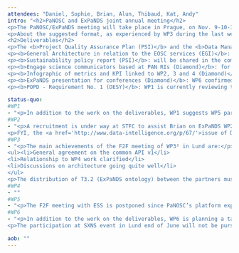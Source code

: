 ```yaml
---
attendees: "Daniel, Sophie, Brian, Alun, Thibaud, Kat, Andy"
intro: "<h2>PaNOSC and ExPaNDS joint annual meeting</h2>
<p>The PaNOSC/ExPaNDS meeting will take place in Prague, on Nov. 9-10-11 noon to noon. Soleil confirmed the fact that they could attend during the French public holiday.</p>
<p>About the suggested format, as experienced by WP3 during the last weeks, a cross-WP meeting between WP3 and WP4 could be a good opportunity to progress on architecture. It will be suggested we add this to the agenda of the second day.</p>
<h2>Deliverables</h2>
<p>The <b>Project Quality Assurance Plan (PSI)</b> and the <b>Data Management Plan (DESY)</b> were both delivered to the EU. Zenodo as a repository for our public deliverables will now be used. ExPaNDS contributors will be encouraged to have an ORCID so they can be uniquely identified in Zenodo. It was also decided that the published deliverables be available on expands.eu. WP6 confirmed it was ongoing work.</p>
<p><b>General Architecture in relation to the EOSC services (EGI)</b>: this deliverable is progressing thanks to a joint effort of Diego and Daniel to shape the document. The architecture itself is currently being discussed mainly between the participants of the 07.02 F2F meeting for WP4. It was agreed now that the results of these discussions should be shared to a wider audience (WP2-3-4) to get their input. </p>
<p><b>Sustainability policy report (PSI)</b>: will be shared in the coming weeks.</p>
<p><b>Engage science communicators based at PAN RIs (Diamond)</b>: for personal data protection reasons and because it is a public deliverable, this cannot be published as a database of contacts.  WP6 is reviewing the alternatives (e.g. using a JiscMail list).</p>
<p><b>Infographic of metrics and KPI linked to WP2, 3 and 4 (Diamond)</b>: WP6 confirmed this deliverable would be submitted for review by Thursday (20.02.2020) at the latest, including the associated video.</p>
<p><b>ExPaNDS presentation for conferences (Diamond)</b>: WP6 confirmed the ’not targeted’ presentation will be submitted for review by the beginning of next week (24-25.02.2020).</p>
<p><b>POPD - Requirement No. 1 (DESY)</b>: WP1 is currently reviewing this deliverable with DESY’s DPO and will submit it to the concerned partners (at least Diamond, Soleil, UKRI and DESY, to be confirmed by DPO) for review as soon as possible.</p>"

status-quo:
#WP1
- "<p>In addition to the work on the deliverables, WP1 suggests WP5 participate in the 5B projects task force on FAIR so they can be involved in the FAIRsFAIR synchronisation workshops.</p>"
#WP2
- "<p>A recruitment is under way at STFC to assist Brian on ExPaNDS WP2, and a new person should arrive in March. Brian, Andy and Daniel agreed on meeting to talk about the data policy and Brian will attend PaNOSC’s Data policy VC on the 19.02.2020 at 1pm CET.</p>
<p>FYI, the <a href='http://www.data-intelligence.org/p/67/'>issue of Data Intelligence on FAIR principles</a> is worth reading and some of their recommendations will be added to the working data policy framework.</p>"
#WP3
- "<p>The main achievements of the F2F meeting of WP3² in Lund are:</p>
<ul><li>General agreement on the common API v1</li>
<li>Relationship to WP4 work clarified</li>
<li>Discussions on architecture going quite well</li>
</ul>
<p>The distribution of T3.2 (ExPaNDS ontology) between the partners must be clarified with WP2 and WP6. Alun is seeing to it. It was reminded a similar work on ontology was made for the PaN data project.</p>"
#WP4
- ""
#WP5
- "<p>The F2F meeting with ESS is postponed since PaNOSC’s platform expert is unavailable for now. WP5 is participating in the 5B project task force on training (first meeting tomorrow, 19.02.2020). The call for participation to the EOSC WG on training will also be examined.</p>"
#WP6
- "<p>In addition to the work on the deliverables, WP6 is planning a talk for ExPaNDS during the micro symposia at IUCr (the plenary and key sessions are already booked) and seeing to it with Anton (WP4). Andy mentioned he would be giving a talk at the workshop on raw data management (<a href='https://www.iucr.org/resources/data/commdat/prague-workshop-cx'>link</a>) and that it would be good if the PaN community was represented at the one on MX data formats, metadata and validation (<a href='https://www.iucr.org/resources/data/commdat/prague-workshop-mx-raw-data'>link</a>).</p>
<p>The participation at SXNS event in Lund end of June will not be pursued.</p>"

aob: ""
---
```

